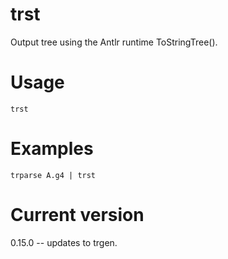 # trst

Output tree using the Antlr runtime ToStringTree().

# Usage

    trst

# Examples

    trparse A.g4 | trst

# Current version

0.15.0 -- updates to trgen.
